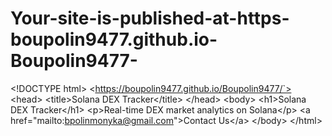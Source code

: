 # Your-site-is-published-at-https-boupolin9477.github.io-Boupolin9477-
&lt;!DOCTYPE html> &lt;https://boupolin9477.github.io/Boupolin9477/`> &lt;head>   &lt;title>Solana DEX Tracker&lt;/title> &lt;/head> &lt;body>     &lt;h1>Solana DEX Tracker&lt;/h1>     &lt;p>Real-time DEX market analytics on Solana&lt;/p>     &lt;a href="mailto:bpolinmonyka@gmail.com">Contact Us&lt;/a> &lt;/body> &lt;/html>
